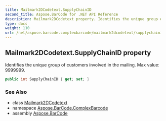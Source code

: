 ```yaml
---
title: Mailmark2DCodetext.SupplyChainID
second_title: Aspose.BarCode for .NET API Reference
description: Mailmark2DCodetext property. Identifies the unique group of customers involved in the mailing. Max value 9999999
type: docs
weight: 110
url: /net/aspose.barcode.complexbarcode/mailmark2dcodetext/supplychainid/
---
```

## Mailmark2DCodetext.SupplyChainID property

Identifies the unique group of customers involved in the mailing. Max value: 9999999.

```csharp
public int SupplyChainID { get; set; }
```

### See Also

* class [Mailmark2DCodetext](../)
* namespace [Aspose.BarCode.ComplexBarcode](../../../aspose.barcode.complexbarcode/)
* assembly [Aspose.BarCode](../../../)



